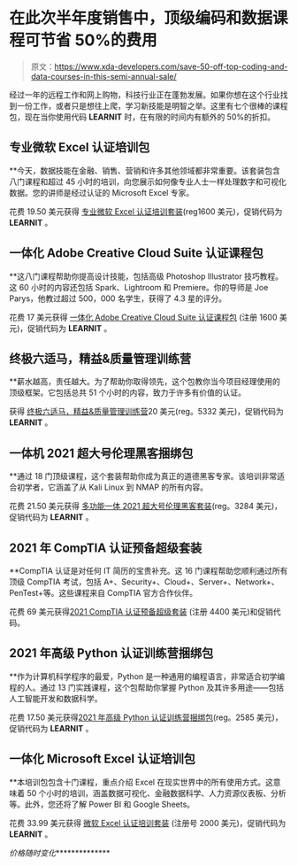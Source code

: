 # 在此次半年度销售中，顶级编码和数据课程可节省 50%的费用

> 原文：<https://www.xda-developers.com/save-50-off-top-coding-and-data-courses-in-this-semi-annual-sale/>

经过一年的远程工作和网上购物，科技行业正在蓬勃发展。如果你想在这个行业找到一份工作，或者只是想往上爬，学习新技能是明智之举。这里有七个很棒的课程包，现在当你使用代码 **LEARNIT** 时，在有限的时间内有额外的 50%的折扣。

## **专业微软 Excel 认证培训包**

 **今天，数据技能在金融、销售、营销和许多其他领域都非常重要。该套装包含八门课程和超过 45 小时的培训，向您展示如何像专业人士一样处理数字和可视化数据。您的讲师是经过认证的 Microsoft Excel 专家。

花费 19.50 美元获得 [专业微软 Excel 认证培训套装](https://depot.xda-developers.com/sales/the-a-to-z-microsoft-excel-certification-training-bundle?utm_source=xda-developers.com&utm_medium=referral&utm_campaign=the-a-to-z-microsoft-excel-certification-training-bundle&utm_term=scsf-481530&utm_content=a0x1P000004Z8zSQAS&scsonar=1)(reg1600 美元)，促销代码为 **LEARNIT** 。

## **一体化 Adobe Creative Cloud Suite 认证课程包**

 **这八门课程帮助你提高设计技能，包括高级 Photoshop Illustrator 技巧教程。这 60 小时的内容还包括 Spark、Lightroom 和 Premiere。你的导师是 Joe Parys，他教过超过 500，000 名学生，获得了 4.3 星的评分。

花费 17 美元获得 [一体化 Adobe Creative Cloud Suite 认证课程包](https://depot.xda-developers.com/sales/the-all-in-one-adobe-creative-cloud-suite-certification-bundle?utm_source=xda-developers.com&utm_medium=referral&utm_campaign=the-all-in-one-adobe-creative-cloud-suite-certification-bundle&utm_term=scsf-481531&utm_content=a0x1P000004Z8zSQAS&scsonar=1) (注册 1600 美元)，促销代码为 **LEARNIT** 。

## **终极六适马，精益&质量管理训练营**

 **薪水越高，责任越大。为了帮助你取得领先，这个包教你当今项目经理使用的顶级框架。它包括总共 51 个小时的内容，致力于许多有价值的认证。

获得 [终极六适马，精益&质量管理训练营](https://depot.xda-developers.com/sales/the-ultimate-six-sigma-lean-and-quality-management-bootcamp-18-courses-15-accredited-certifications?utm_source=xda-developers.com&utm_medium=referral&utm_campaign=the-ultimate-six-sigma-lean-and-quality-management-bootcamp-18-courses-15-accredited-certifications&utm_term=scsf-481529&utm_content=a0x1P000004Z8zSQAS&scsonar=1)20 美元(reg。5332 美元)，促销代码为 **LEARNIT** 。

## **一体机 2021 超大号伦理黑客捆绑包**

 **通过 18 门顶级课程，这个套装帮助你成为真正的道德黑客专家。该培训非常适合初学者，它涵盖了从 Kali Linux 到 NMAP 的所有内容。

花费 21.50 美元获得 [多功能一体 2021 超大号伦理黑客套装](https://depot.xda-developers.com/sales/the-all-in-one-2021-super-sized-ethical-hacking-bundle?utm_source=xda-developers.com&utm_medium=referral&utm_campaign=the-all-in-one-2021-super-sized-ethical-hacking-bundle&utm_term=scsf-470530&utm_content=a0x1P000004Z8zSQAS&scsonar=1)(reg。3284 美元)，促销代码为 **LEARNIT** 。

## **2021 年 CompTIA 认证预备超级套装**

 **CompTIA 认证是对任何 IT 简历的宝贵补充。这 16 门课程帮助您顺利通过所有顶级 CompTIA 考试，包括 A+、Security+、Cloud+、Server+、Network+、PenTest+等。这些课程来自 CompTIA 官方合作伙伴。

花费 69 美元获得[2021 CompTIA 认证预备超级套装](https://depot.xda-developers.com/sales/the-complete-2021-comptia-certification-training-bundle-2?utm_source=xda-developers.com&utm_medium=referral&utm_campaign=the-complete-2021-comptia-certification-training-bundle-2&utm_term=scsf-481532&utm_content=a0x1P000004Z8zSQAS&scsonar=1) (注册 4400 美元)和促销代码。

## **2021 年高级 Python 认证训练营捆绑包**

 **作为计算机科学程序的最爱，Python 是一种通用的编程语言，非常适合初学编程的人。通过 13 门实践课程，这个包帮助你掌握 Python 及其许多用途——包括人工智能开发和数据科学。

花费 17.50 美元获得[2021 年高级 Python 认证训练营捆绑包](https://depot.xda-developers.com/sales/the-2021-premium-python-certification-bootcamp-bundle?utm_source=xda-developers.com&utm_medium=referral&utm_campaign=the-2021-premium-python-certification-bootcamp-bundle&utm_term=scsf-481533&utm_content=a0x1P000004Z8zSQAS&scsonar=1)(reg。2585 美元)，促销代码为 **LEARNIT** 。

## **一体化 Microsoft Excel 认证培训包**

 **本培训包包含十门课程，重点介绍 Excel 在现实世界中的所有使用方式。这意味着 50 个小时的培训，涵盖数据可视化、金融数据科学、人力资源仪表板、分析等。此外，您还将了解 Power BI 和 Google Sheets。

花费 33.99 美元获得 [微软 Excel 认证培训套装](https://depot.xda-developers.com/sales/the-all-in-one-microsoft-excel-certification-training-bundle?utm_source=xda-developers.com&utm_medium=referral&utm_campaign=the-all-in-one-microsoft-excel-certification-training-bundle&utm_term=scsf-481534&utm_content=a0x1P000004Z8zSQAS&scsonar=1) (注册号 2000 美元)，促销代码为 **LEARNIT** 。

*价格随时变化***************